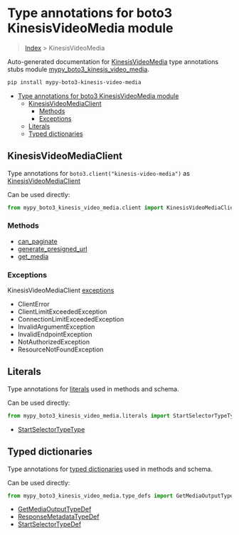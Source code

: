 # Type annotations for boto3 KinesisVideoMedia module

> [Index](..) > KinesisVideoMedia

Auto-generated documentation for
[KinesisVideoMedia](https://boto3.amazonaws.com/v1/documentation/api/1.17.76/reference/services/kinesis-video-media.html#KinesisVideoMedia)
type annotations stubs module
[mypy_boto3_kinesis_video_media](https://pypi.org/project/mypy-boto3-kinesis-video-media/).

```bash
pip install mypy-boto3-kinesis-video-media
```

- [Type annotations for boto3 KinesisVideoMedia module](#type-annotations-for-boto3-kinesisvideomedia-module)
  - [KinesisVideoMediaClient](#kinesisvideomediaclient)
    - [Methods](#methods)
    - [Exceptions](#exceptions)
  - [Literals](#literals)
  - [Typed dictionaries](#typed-dictionaries)

## KinesisVideoMediaClient

Type annotations for `boto3.client("kinesis-video-media")` as
[KinesisVideoMediaClient](./client.md)

Can be used directly:

```python
from mypy_boto3_kinesis_video_media.client import KinesisVideoMediaClient
```

### Methods

- [can_paginate](./client.md#can_paginate)
- [generate_presigned_url](./client.md#generate_presigned_url)
- [get_media](./client.md#get_media)

### Exceptions

KinesisVideoMediaClient [exceptions](./client.md#exceptions)

- ClientError
- ClientLimitExceededException
- ConnectionLimitExceededException
- InvalidArgumentException
- InvalidEndpointException
- NotAuthorizedException
- ResourceNotFoundException

## Literals

Type annotations for [literals](./literals.md) used in methods and schema.

Can be used directly:

```python
from mypy_boto3_kinesis_video_media.literals import StartSelectorTypeType, ...
```

- [StartSelectorTypeType](./literals.md#startselectortypetype)

## Typed dictionaries

Type annotations for [typed dictionaries](./type_defs.md) used in methods and
schema.

Can be used directly:

```python
from mypy_boto3_kinesis_video_media.type_defs import GetMediaOutputTypeDef, ...
```

- [GetMediaOutputTypeDef](./type_defs.md#getmediaoutputtypedef)
- [ResponseMetadataTypeDef](./type_defs.md#responsemetadatatypedef)
- [StartSelectorTypeDef](./type_defs.md#startselectortypedef)
